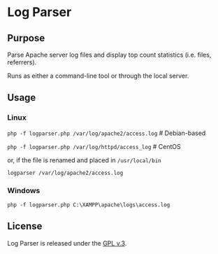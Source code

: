 
# Log Parser


## Purpose

Parse Apache server log files and display top count statistics (i.e. files, referrers).

Runs as either a command-line tool or through the local server.


## Usage

### Linux

`php -f logparser.php /var/log/apache2/access.log` # Debian-based

`php -f logparser.php /var/log/httpd/access_log` # CentOS

or, if the file is renamed and placed in `/usr/local/bin`

`logparser /var/log/apache2/access.log`


### Windows

`php -f logparser.php C:\XAMPP\apache\logs\access.log`


## License

Log Parser is released under the [GPL v.3](https://www.gnu.org/licenses/gpl-3.0.html).

